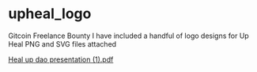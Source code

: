 # upheal_logo
Gitcoin Freelance Bounty
I have included a handful of logo designs for Up Heal 
PNG and SVG files attached

[Heal up dao presentation (1).pdf](https://github.com/digitea00/upheal_logo/files/8550061/Heal.up.dao.presentation.1.pdf)
